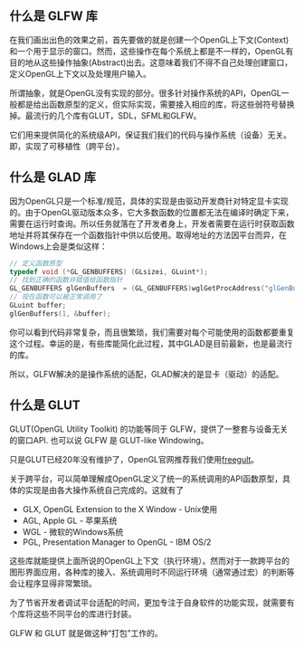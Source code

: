 ## 什么是 GLFW 库

在我们画出出色的效果之前，首先要做的就是创建一个OpenGL上下文(Context)和一个用于显示的窗口。然而，这些操作在每个系统上都是不一样的，OpenGL有目的地从这些操作抽象(Abstract)出去。这意味着我们不得不自己处理创建窗口，定义OpenGL上下文以及处理用户输入。

所谓抽象，就是OpenGL没有实现的部分。很多针对操作系统的API，OpenGL一般都是给出函数原型的定义，但实际实现，需要接入相应的库，将这些弱符号替换掉。最流行的几个库有GLUT，SDL，SFML和GLFW。

它们用来提供简化的系统级API，保证我们我们的代码与操作系统（设备）无关。即，实现了可移植性（跨平台）。

## 什么是 GLAD 库

因为OpenGL只是一个标准/规范，具体的实现是由驱动开发商针对特定显卡实现的。由于OpenGL驱动版本众多，它大多数函数的位置都无法在编译时确定下来，需要在运行时查询。所以任务就落在了开发者身上，开发者需要在运行时获取函数地址并将其保存在一个函数指针中供以后使用。取得地址的方法因平台而异，在Windows上会是类似这样：

```c
// 定义函数原型
typedef void (*GL_GENBUFFERS) (GLsizei, GLuint*);
// 找到正确的函数并赋值给函数指针
GL_GENBUFFERS glGenBuffers  = (GL_GENBUFFERS)wglGetProcAddress("glGenBuffers");
// 现在函数可以被正常调用了
GLuint buffer;
glGenBuffers(1, &buffer);
```

你可以看到代码非常复杂，而且很繁琐，我们需要对每个可能使用的函数都要重复这个过程。幸运的是，有些库能简化此过程，其中GLAD是目前最新，也是最流行的库。

所以，GLFW解决的是操作系统的适配，GLAD解决的是显卡（驱动）的适配。

## 什么是 GLUT

GLUT(OpenGL Utility Toolkit) 的功能等同于 GLFW，提供了一整套与设备无关的窗口API. 也可以说 GLFW 是 GLUT-like Windowing。

只是GLUT已经20年没有维护了，OpenGL官网推荐我们使用[freegult](https://sourceforge.net/projects/freeglut/)。

关于跨平台，可以简单理解成OpenGL定义了统一的系统调用的API函数原型，具体的实现是由各大操作系统自己完成的。这就有了

- GLX, OpenGL Extension to the X Window - Unix使用
- AGL, Apple GL                         - 苹果系统
- WGL                                   - 微软的Windows系统
- PGL, Presentation Manager to OpenGL   - IBM OS/2

这些库就能提供上面所说的OpenGL上下文（执行环境）。然而对于一款跨平台的图形界面应用，各种库的接入、系统调用时不同运行环境（通常通过宏）的判断等会让程序显得非常繁琐。

为了节省开发者调试平台适配的时间，更加专注于自身软件的功能实现，就需要有个库将这些不同平台的库进行封装。

GLFW 和 GLUT 就是做这种“打包”工作的。